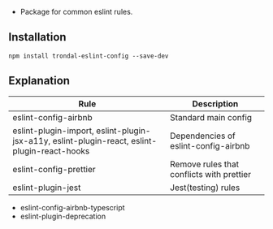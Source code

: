 * Package for common eslint rules.
## Installation

    npm install trondal-eslint-config --save-dev


## Explanation

| Rule      | Description |
| ----------- | ----------- |
|eslint-config-airbnb|Standard main config|
|eslint-plugin-import, eslint-plugin-jsx-a11y, eslint-plugin-react, eslint-plugin-react-hooks|Dependencies of eslint-config-airbnb|
|eslint-config-prettier| Remove rules that conflicts with prettier|
|eslint-plugin-jest|Jest(testing) rules|








- eslint-config-airbnb-typescript
- eslint-plugin-deprecation

